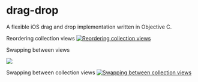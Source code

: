 # drag-drop
A flexible iOS drag and drop implementation written in Objective C.


Reordering collection views
[![Reordering collection views](http://i.imgur.com/f75VuMS.png?1)](https://youtu.be/4lXH_NjghAc?t=4s)

Swapping between views
<p><img src=https://media.giphy.com/media/vOcOS2wQz8yRO/giphy.gif</img></p>

Swapping between collection views
[![Swapping between collection views](http://i.imgur.com/8JeOdOQ.png?1)](https://youtu.be/Gmlv2ctK0DY?t=4s)
